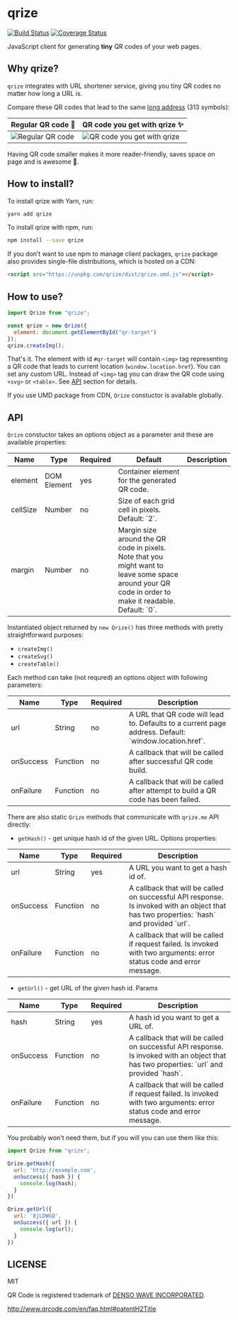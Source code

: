 # qrize

[![Build Status](https://travis-ci.org/qrize/qrize.svg?branch=master)](https://travis-ci.org/qrize/qrize)
[![Coverage Status](https://coveralls.io/repos/github/qrize/qrize/badge.svg?branch=master)](https://coveralls.io/github/qrize/qrize?branch=master)

JavaScript client for generating **tiny** QR codes of your web pages.

## Why qrize?

`qrize` integrates with URL shortener service, giving you tiny QR codes no matter how long a URL is.

Compare these QR codes that lead to the same [long address](https://www.amazon.com/b/ref=s9_acss_bw_en_BGG15eve_d_1_9_w?_encoding=UTF8&node=25&pf_rd_m=ATVPDKIKX0DER&pf_rd_s=merchandised-search-top-3&pf_rd_r=5NYMKAJQQQB3H3J1XTES&pf_rd_r=5NYMKAJQQQB3H3J1XTES&pf_rd_t=101&pf_rd_p=c0b03f4d-c947-45e3-9b66-2bd220509181&pf_rd_p=c0b03f4d-c947-45e3-9b66-2bd220509181&pf_rd_i=283155) (313 symbols):

| Regular QR code :hankey:                                                            | QR code you get with qrize :sparkles:                                                          |
|-------------------------------------------------------------------------------------|------------------------------------------------------------------------------------------------|
| ![Regular QR code](https://raw.githubusercontent.com/qrize/qrize/assets/big_qr.gif) | ![QR code you get with qrize](https://raw.githubusercontent.com/qrize/qrize/assets/qrized.gif) |

Having QR code smaller makes it more reader-friendly, saves space on page and is awesome :metal:.


## How to install?

To install qrize with Yarn, run:

```sh
yarn add qrize
```

To install qrize with npm, run:

```sh
npm install --save qrize
```

If you don’t want to use npm to manage client packages, `qrize` package also provides single-file distributions, which is hosted on a CDN:

```html
<script src="https://unpkg.com/qrize/dist/qrize.umd.js"></script>
```

## How to use?

```js
import Qrize from "qrize";

const qrize = new Qrize({
  element: document.getElementById("qr-target")
});
qrize.createImg();
```

That's it. The element with id `#qr-target` will contain `<img>` tag representing a QR code that leads to current location (`window.location.href`). You can set any custom URL. Instead of `<img>` tag you can draw the QR code using `<svg>` or `<table>`. See [API](#user-content-api) section for details.

If you use UMD package from CDN, `Qrize` constuctor is available globally.

## API

`Qrize` constuctor takes an options object as a parameter and these are available properties:

<table>
<thead>
  <tr>
    <th>Name</th>
    <th>Type</th>
    <th>Required</th>
    <th>Default</th>
    <th>Description</th>
  </tr>
</thead>
<tbody>
  <tr>
    <td>element</td>
    <td>DOM Element</td>
    <td>yes</td>
    <td>Container element for the generated QR code.</td>
  </tr>
  <tr>
    <td>cellSize</td>
    <td>Number</td>
    <td>no</td>
    <td>Size of each grid cell in pixels. Default: `2`.</td>
  </tr>
  </tr>
  <tr>
    <td>margin</td>
    <td>Number</td>
    <td>no</td>
    <td>Margin size around the QR code in pixels. Note that you might want to leave some space around your QR code in order to make it readable. Default: `0`.</td>
  </tr>
</tbody>
</table>

Instantiated object returned by `new Qrize()` has three methods with pretty straightforward purposes:

- `createImg()`
- `createSvg()`
- `createTable()`

Each method can take (not requred) an options object with following parameters:

<table>
<thead>
  <tr>
    <th>Name</th>
    <th>Type</th>
    <th>Required</th>
    <th>Description</th>
  </tr>
</thead>
<tbody>
  <tr>
    <td>url</td>
    <td>String</td>
    <td>no</td>
    <td>A URL that QR code will lead to. Defaults to a current page address. Default: `window.location.href`.</td>
  </tr>
  <tr>
    <td>onSuccess</td>
    <td>Function</td>
    <td>no</td>
    <td>A callback that will be called after successful QR code build.</td>
  </tr>
  <tr>
    <td>onFailure</td>
    <td>Function</td>
    <td>no</td>
    <td>A callback that will be called after attempt to build a QR code has been failed.</td>
  </tr>
</tbody>
</table>

There are also static `Qrize` methods that communicate with `qrize.me` API directly:

- `getHash()` - get unique hash id of the given URL. Options properties:

<table>
<thead>
  <tr>
    <th>Name</th>
    <th>Type</th>
    <th>Required</th>
    <th>Description</th>
  </tr>
</thead>
<tbody>
  <tr>
    <td>url</td>
    <td>String</td>
    <td>yes</td>
    <td>A URL you want to get a hash id of.</td>
  </tr>
  <tr>
    <td>onSuccess</td>
    <td>Function</td>
    <td>no</td>
    <td>A callback that will be called on successful API response. Is invoked with an object that has two properties: `hash` and provided `url`.</td>
  </tr>
  <tr>
    <td>onFailure</td>
    <td>Function</td>
    <td>no</td>
    <td>A callback that will be called if request failed. Is invoked with two arguments: error status code and error message.</td>
  </tr>
</tbody>
</table>

- `getUrl()` - get URL of the given hash id. Params

<table>
<thead>
  <tr>
    <th>Name</th>
    <th>Type</th>
    <th>Required</th>
    <th>Description</th>
  </tr>
</thead>
<tbody>
  <tr>
    <td>hash</td>
    <td>String</td>
    <td>yes</td>
    <td>A hash id you want to get a URL of.</td>
  </tr>
  <tr>
    <td>onSuccess</td>
    <td>Function</td>
    <td>no</td>
    <td>A callback that will be called on successful API response. Is invoked with an object that has two properties: `url` and provided `hash`.</td>
  </tr>
  <tr>
    <td>onFailure</td>
    <td>Function</td>
    <td>no</td>
    <td>A callback that will be called if request failed. Is invoked with two arguments: error status code and error message.</td>
  </tr>
</tbody>
</table>

You probably won't need them, but if you will you can use them like this:

```js
import Qrize from "qrize";

Qrize.getHash({
  url: 'http://example.com',
  onSuccess({ hash }) {
    console.log(hash);
  }
})

Qrize.getUrl({
  url: '8jLDWGQ',
  onSuccess({ url }) {
    console.log(url);
  }
})
```

## LICENSE

MIT

QR Code is registered trademark of [DENSO WAVE INCORPORATED](http://www.denso-wave.com/en/).

http://www.qrcode.com/en/faq.html#patentH2Title

